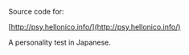 Source code for:

[http://psy.hellonico.info/](http://psy.hellonico.info/)

A personality test in Japanese. 
